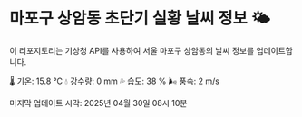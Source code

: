 
# 마포구 상암동 초단기 실황 날씨 정보 🌤️

이 리포지토리는 기상청 API를 사용하여 서울 마포구 상암동의 날씨 정보를 업데이트합니다. 

🌡️ 기온: 15.8 ℃
💧 강수량: 0 mm
💦 습도: 38 %
🌬️ 풍속: 2 m/s

마지막 업데이트 시각: 2025년 04월 30일 08시 10분    
